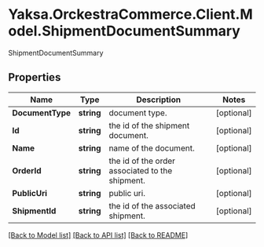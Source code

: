 # Yaksa.OrckestraCommerce.Client.Model.ShipmentDocumentSummary
ShipmentDocumentSummary

## Properties

Name | Type | Description | Notes
------------ | ------------- | ------------- | -------------
**DocumentType** | **string** | document type. | [optional] 
**Id** | **string** | the id of the shipment document. | [optional] 
**Name** | **string** | name of the document. | [optional] 
**OrderId** | **string** | the id of the order associated to the shipment. | [optional] 
**PublicUri** | **string** | public uri. | [optional] 
**ShipmentId** | **string** | the id of the associated shipment. | [optional] 

[[Back to Model list]](../README.md#documentation-for-models) [[Back to API list]](../README.md#documentation-for-api-endpoints) [[Back to README]](../README.md)

